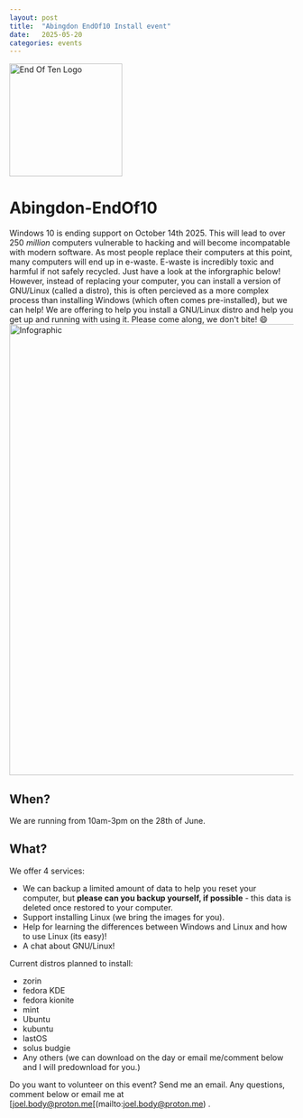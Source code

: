 ```yaml
---
layout: post
title:  "Abingdon EndOf10 Install event"
date:   2025-05-20 
categories: events
---
```

<img src="https://invent.kde.org/websites/endof10-org/-/raw/master/brand/social-media-avatar-circle.png" alt="End Of Ten Logo" width ="200"/>

# Abingdon-EndOf10
Windows 10 is ending support on October 14th 2025. This will lead to over 250 *million* computers vulnerable to hacking and will become incompatable with modern software. As most people replace their computers at this point, many computers will end up in e-waste. E-waste is incredibly toxic and harmful if not safely recycled. Just have a look at the inforgraphic below! However, instead of replacing your computer, you can install a version of GNU/Linux (called a distro), this is often percieved as a more complex process than installing Windows (which often comes pre-installed), but we can help! We are offering to help you install a GNU/Linux distro and help you get up and running with using it.
Please come along, we don't bite!  😄
<img src="https://invent.kde.org/teams/eco/opt-green/-/raw/master/materials/leaflets/EN/kde-eco-umweltfestival-flyer-EN_final.jpg?ref_type=heads" alt="Infographic" width ="800"/>

## When?
We are running from 10am-3pm on the 28th of June.

## What?
We offer 4 services:
- We can backup a limited amount of data to help you reset your computer, but **please can you backup yourself, if possible** - this data is deleted once restored to your computer. 
- Support installing Linux (we bring the images for you). 
- Help for learning the differences between Windows and Linux and how to use Linux (its easy)!
- A chat about GNU/Linux!

Current distros planned to install:
- zorin 
- fedora KDE
- fedora kionite
- mint
- Ubuntu 
- kubuntu 
- lastOS
- solus budgie
- Any others (we can download on the day or email me/comment below and I will predownload for you.)


Do you want to volunteer on this event? Send me an email.
Any questions, comment below or email me at [joel.body@proton.me[(mailto:joel.body@proton.me) .

